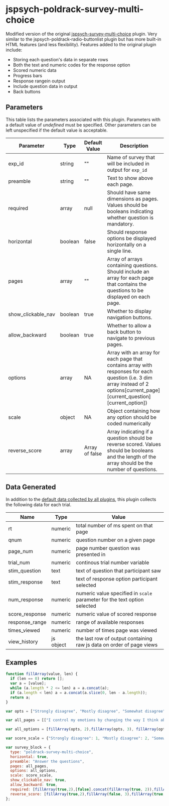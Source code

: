 # jspsych-poldrack-survey-multi-choice

Modified version of the original [jspsych-survey-multi-choice](http://docs.jspsych.org/plugins/jspsych-survey-multi-choice/) plugin. Very similar to the jspsych-poldrack-radio-buttonlist plugin but has more built-in HTML features (and less flexibility). Features added to the original plugin include: 

* Storing each question's data in separate rows 
* Both the text and numeric codes for the response option 
* Scored numeric data
* Progress bars
* Response rangein output 
* Include question data in output
* Back buttons

## Parameters

This table lists the parameters associated with this plugin. Parameters with a default value of *undefined* must be specified. Other parameters can be left unspecified if the default value is acceptable.

Parameter | Type | Default Value | Description
----------|------|---------------|------------
exp_id | string | "" | Name of survey that will be included in output for `exp_id`
preamble | string | "" | Text to show above each page.
required | array  | null | Should have same dimensions as pages. Values should be booleans indicating whether question is mandatory.
horizontal | boolean | false | Should response options be displayed horizontally on a single line.
pages | array | "" | Array of arrays containing questions. Should include an array for each page that contains the questions to be displayed on each page.
show_clickable_nav | boolean | true | Whether to display navigation buttons.
allow_backward | boolean | true | Whether to allow a back button to navigate to previous pages.
options | array | NA | Array with an array for each page that contains array with responses for each question (i.e. 3 dim array instead of 2 options\[current_page\]\[current_question\]\[current_option\])
scale | object | NA | Object containing how any option should be coded numerically
reverse_score | array | Array of false | Array indicating if a question should be reverse scored. Values should be booleans and the length of the array should be the number of questions.

## Data Generated

In addition to the [default data collected by all plugins](http://docs.jspsych.org/plugins/overview/#datacollectedbyplugins), this plugin collects the following data for each trial.


Name | Type | Value
-----|------|------
rt | numeric | total number of ms spent on that page
qnum | numeric | question number on a given page
page_num | numeric | page number question was presented in
trial_num | numeric | continous trial number variable
stim_question | text | text of question that participant saw
stim_response | text | text of response option participant selected
num_response | numeric | numeric value specified in `scale` parameter for the text option selected
score_response | numeric | numeric value of scored response
response_range | numeric | range of available responses
times_viewed | numeric | number of times page was viewed
view_history | js object | the last row of output containing raw js data on order of page views

## Examples

```javascript
function fillArray(value, len) {
  if (len == 0) return [];
  var a = [value];
  while (a.length * 2 <= len) a = a.concat(a);
  if (a.length < len) a = a.concat(a.slice(0, len - a.length));
  return a;
}

var opts = ["Strongly disagree", "Mostly disagree", "Somewhat disagree", "Neither agree or disagree", "Somewhat agree", "Mostly agree", "Strongly agree"]

var all_pages = [["I control my emotions by changing the way I think about the situation I am in.","When I want to feel less negative emotion, I change the way I am thinking about the situation."],["When I want to feel more positive emotion, I change the way I am thinking about the situation.","When I want to feel more positive emotion (such as joy or amusement), I change what I am thinking about.","When I want to feel less negative emotion (such as sadness or anger), I change what I am thinking about."],["When I am faced with a stressful situation, I make myself think about it in a way that helps me stay calm.","I control my emotions by not expressing them.","When I am feeling negative emotions, I make sure not to express them.","I keep my emotions to myself.","When I am feeling positive emotions, I am careful not to express them."]]

var all_options = [fillArray(opts, 2),fillArray(opts, 3), fillArray(opts, 5)]

var score_scale = {"Strongly disagree": 1, "Mostly disagree": 2, "Somewhat disagree": 3, "Neither agree or disagree": 4, "Somewhat agree": 5, "Mostly agree": 6, "Strongly agree": 7}

var survey_block = {
  type: "poldrack-survey-multi-choice",
  horizontal: true,
  preamble: "Answer the questions",
  pages: all_pages,
  options: all_options,
  scale: score_scale,
  show_clickable_nav: true,
  allow_backward: true,
  required: [fillArray(true,2),[false].concat(fillArray(true, 2)),fillArray(true, 5)],
  reverse_score: [fillArray(true,2),fillArray(false, 3),fillArray(true, 5)],
};
```